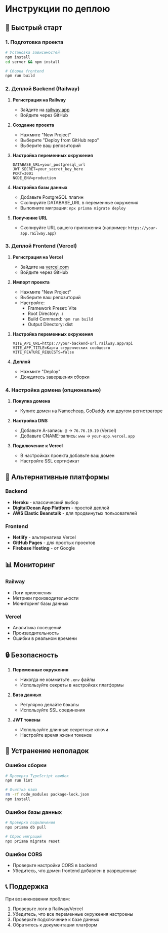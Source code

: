 # Инструкции по деплою

## 🚀 Быстрый старт

### 1. Подготовка проекта

```bash
# Установка зависимостей
npm install
cd server && npm install

# Сборка frontend
npm run build
```

### 2. Деплой Backend (Railway)

1. **Регистрация на Railway**
   - Зайдите на [railway.app](https://railway.app)
   - Войдите через GitHub

2. **Создание проекта**
   - Нажмите "New Project"
   - Выберите "Deploy from GitHub repo"
   - Выберите ваш репозиторий

3. **Настройка переменных окружения**
   ```
   DATABASE_URL=your_postgresql_url
   JWT_SECRET=your_secret_key_here
   PORT=3001
   NODE_ENV=production
   ```

4. **Настройка базы данных**
   - Добавьте PostgreSQL плагин
   - Скопируйте DATABASE_URL в переменные окружения
   - Выполните миграции: `npx prisma migrate deploy`

5. **Получение URL**
   - Скопируйте URL вашего приложения (например: `https://your-app.railway.app`)

### 3. Деплой Frontend (Vercel)

1. **Регистрация на Vercel**
   - Зайдите на [vercel.com](https://vercel.com)
   - Войдите через GitHub

2. **Импорт проекта**
   - Нажмите "New Project"
   - Выберите ваш репозиторий
   - Настройте:
     - Framework Preset: Vite
     - Root Directory: ./
     - Build Command: `npm run build`
     - Output Directory: dist

3. **Настройка переменных окружения**
   ```
   VITE_API_URL=https://your-backend-url.railway.app/api
   VITE_APP_TITLE=Карта студенческих сообществ
   VITE_FEATURE_REQUESTS=false
   ```

4. **Деплой**
   - Нажмите "Deploy"
   - Дождитесь завершения сборки

### 4. Настройка домена (опционально)

1. **Покупка домена**
   - Купите домен на Namecheap, GoDaddy или другом регистраторе

2. **Настройка DNS**
   - Добавьте A-запись: `@` → `76.76.19.19` (Vercel)
   - Добавьте CNAME-запись: `www` → `your-app.vercel.app`

3. **Подключение к Vercel**
   - В настройках проекта добавьте ваш домен
   - Настройте SSL сертификат

## 🔧 Альтернативные платформы

### Backend
- **Heroku** - классический выбор
- **DigitalOcean App Platform** - простой деплой
- **AWS Elastic Beanstalk** - для продвинутых пользователей

### Frontend
- **Netlify** - альтернатива Vercel
- **GitHub Pages** - для простых проектов
- **Firebase Hosting** - от Google

## 📊 Мониторинг

### Railway
- Логи приложения
- Метрики производительности
- Мониторинг базы данных

### Vercel
- Аналитика посещений
- Производительность
- Ошибки в реальном времени

## 🔒 Безопасность

1. **Переменные окружения**
   - Никогда не коммитьте `.env` файлы
   - Используйте секреты в настройках платформы

2. **База данных**
   - Регулярно делайте бэкапы
   - Используйте SSL соединения

3. **JWT токены**
   - Используйте длинные секретные ключи
   - Настройте время жизни токенов

## 🚨 Устранение неполадок

### Ошибки сборки
```bash
# Проверка TypeScript ошибок
npm run lint

# Очистка кэша
rm -rf node_modules package-lock.json
npm install
```

### Ошибки базы данных
```bash
# Проверка подключения
npx prisma db pull

# Сброс миграций
npx prisma migrate reset
```

### Ошибки CORS
- Проверьте настройки CORS в backend
- Убедитесь, что домен frontend добавлен в разрешенные

## 📞 Поддержка

При возникновении проблем:
1. Проверьте логи в Railway/Vercel
2. Убедитесь, что все переменные окружения настроены
3. Проверьте подключение к базе данных
4. Обратитесь к документации платформ


